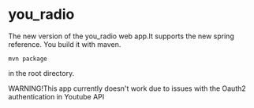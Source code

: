 # you_radio
The new version of the you_radio web app.It supports the new spring reference.
You build it with maven.
```
mvn package
```
in the root directory.

WARNING!This app currently doesn't work due to issues with the Oauth2 authentication in Youtube API 
